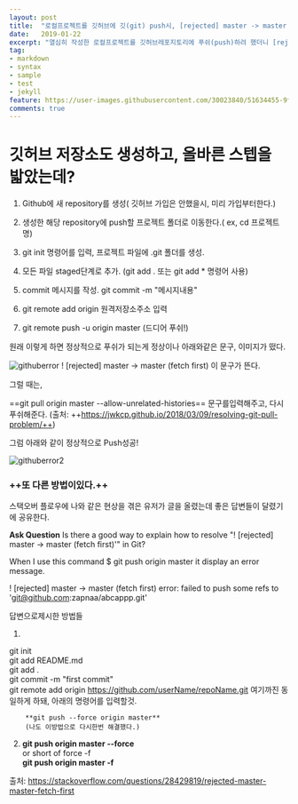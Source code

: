 ```yaml
---
layout: post
title:  "로컬프로젝트를 깃허브에 깃(git) push시, [rejected] master -> master (non-fast-forward)에러가 뜰 때"
date:   2019-01-22
excerpt: "열심히 작성한 로컬프로젝트를 깃허브레포지토리에 푸쉬(push)하려 했더니 [rejected] master -> master (non-fast-forward)라는 문구와 함께 푸쉬실패시, 다음과 같이 행동하세요"
tag:
- markdown
- syntax
- sample
- test
- jekyll
feature: https://user-images.githubusercontent.com/30023840/51634455-9f05f000-1f97-11e9-96b5-8b7f034392bd.JPG
comments: true
---
```

# 깃허브 저장소도 생성하고, 올바른 스텝을 밟았는데?


1) Github에 새 repository를 생성( 깃허브 가입은 안했을시, 미리 가입부터한다.)

2) 생성한 해당 repository에 push할 프로젝트 폴더로 이동한다.( ex, cd 프로젝트명)

3) git init 명령어를 입력, 프로젝트 파일에 .git 폴더를 생성.

4) 모든 파일 staged단계로 추가. (git add .     또는 git add * 명령어 사용)

5) commit 메시지를 작성. git commit -m "메시지내용"


6)  git remote add origin 원격저장소주소 입력

7) git remote push -u origin master (드디어 푸쉬!)

원래 이렇게 하면 정상적으로 푸쉬가 되는게 정상이나 아래와같은 문구, 이미지가 떴다.

![githuberror](https://user-images.githubusercontent.com/30023840/51634455-9f05f000-1f97-11e9-96b5-8b7f034392bd.JPG)
 ! [rejected]        master -> master (fetch first)
이 문구가 뜬다.


그럴 때는, 

==git pull origin master --allow-unrelated-histories==
문구를입력해주고, 다시 푸쉬해준다.
(출처: ++https://jwkcp.github.io/2018/03/09/resolving-git-pull-problem/++)

그럼 아래와 같이 정상적으로 Push성공!

![githuberror2](https://user-images.githubusercontent.com/30023840/51634483-afb66600-1f97-11e9-8d48-295dc4b9d6ad.JPG)


### ++또 다른 방법이있다.++

스택오버 플로우에 나와 같은 현상을 겪은 유저가 글을 올렸는데 
좋은 답변들이 달렸기에 공유한다.


**Ask Question**
Is there a good way to explain how to resolve "! [rejected]  master -> master (fetch first)'" in Git?

When I use this command  $ git push origin master it display an error message.

! [rejected]        master -> master (fetch first)
error: failed to push some refs to 'git@github.com:zapnaa/abcappp.git'


답변으로제시한 방법들

1. 
git init<br>git add README.md<br>git add .<br>git commit -m "first commit"<br>git remote add origin https://github.com/userName/repoName.git
여기까진 동일하게 하돼, 아래의 명령어를 입력할것.

		**git push --force origin master**
		(나도 이방법으로 다시한번 해결했다.)

2. **git push origin master --force**<br>or short of force -f<br>**git push origin master -f**


출처: https://stackoverflow.com/questions/28429819/rejected-master-master-fetch-first